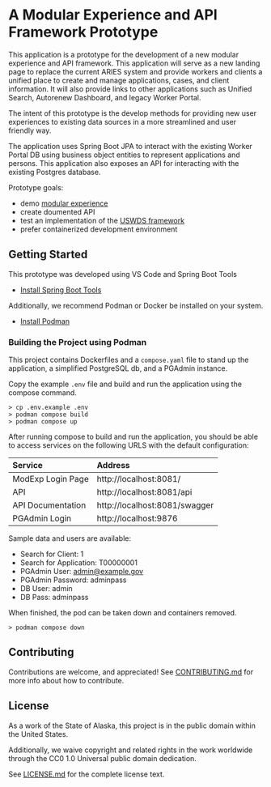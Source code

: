 # A Modular Experience and API Framework Prototype

This application is a prototype for the development of a new modular experience and API framework. This application will serve as a new landing page to replace the current ARIES system and provide workers and clients a unified place to create and manage applications, cases, and client information. It will also provide links to other applications such as Unified Search, Autorenew Dashboard, and legacy Worker Portal.

The intent of this prototype is the develop methods for providing new user experiences to existing data sources in a more streamlined and user friendly way.

The application uses Spring Boot JPA to interact with the existing Worker Portal DB using business object entities to represent applications and persons. This application also exposes an API for interacting with the existing Postgres database.

Prototype goals:

- demo [modular experience](https://github.com/akhealth/EIS-Modernization/blob/master/modular-experience.md)
- create doumented API
- test an implementation of the [USWDS framework](https://designsystem.digital.gov/)
- prefer containerized development environment

## Getting Started

This prototype was developed using VS Code and Spring Boot Tools

- [Install Spring Boot Tools](https://spring.io/tools)

Additionally, we recommend Podman or Docker be installed on your system.

- [Install Podman](https://podman.io/getting-started/installation)

### Building the Project using Podman

This project contains Dockerfiles and a `compose.yaml` file to stand up the application, a simplified PostgreSQL db, and a PGAdmin instance.

Copy the example `.env` file and build and run the application using the compose command. 

```
> cp .env.example .env
> podman compose build
> podman compose up
```

After running compose to build and run the application, you should be able to access services on the following URLS with the default configuration:

| Service             | Address                       |
| :------------------ | :---------------------------- |
| ModExp Login Page   | http://localhost:8081/        |
| API                 | http://localhost:8081/api     |
| API Documentation   | http://localhost:8081/swagger |
| PGAdmin Login       | http://localhost:9876

Sample data and users are available:

- Search for Client: 1
- Search for Application: T00000001
- PGAdmin User: admin@example.gov 
- PGAdmin Password: adminpass
- DB User: admin
- DB Pass: adminpass

When finished, the pod can be taken down and containers removed.

```
> podman compose down
```

## Contributing

Contributions are welcome, and appreciated! See [CONTRIBUTING.md](CONTRIBUTING.md) for more info about how to contribute.

## License

As a work of the State of Alaska, this project is in the public domain within the United States.

Additionally, we waive copyright and related rights in the work worldwide through the CC0 1.0 Universal public domain dedication.

See [LICENSE.md](LICENSE.md) for the complete license text.

